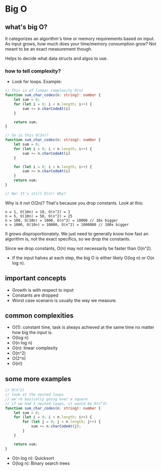# Big O

## what's big O?

It categorizes an algorithm's time or memory requirements based on input.
As input grows, how much does your time/memory consumption grow?
Not meant to be an exact measurement though.

Helps to decide what data structs and algos to use.

### how to tell complexity?

- Look for loops. Example:

```ts
// This is of linear complexity O(n)
function sum_char_codes(n: string): number {
    let sum = 0;
    for (let i = 0; i < n.length; i++) {
        sum += n.charCodeAt(i)
    }

    return sum;
}

// So is this O(2n)?
function sum_char_codes(n: string): number {
    let sum = 0;
    for (let i = 0; i < n.length; i++) {
        sum += n.charCodeAt(i)
    }

    for (let i = 0; i < n.length; i++) {
        sum += n.charCodeAt(i)
    }
    return sum;
}

// No! It's still O(n)! Why?
```

Why is it not O(2n)? That's because you drop constants. Look at this:

```
n = 1, O(10n) = 10, O(n^2) = 1
n = 5, O(10n) = 50, O(n^2) = 25
n = 100, O(10n) = 1000, O(n^2) = 10000 // 10x bigger
n = 1000, O(10n) = 10000, O(n^2) = 1000000 // 100x bigger
```

It grows disproportionately. We just need to generally know how fast
an algorithm is, not the exact specifics, so we drop the constants.

Since we drop constants, O(n) may not necessarily be faster than O(n^2).

- If the input halves at each step, the big O is either likely O(log n)
  or O(n log n).

## important concepts

- Growth is with respect to input
- Constants are dropped
- Worst case scenario is usually the way we measure.

## common complexities

- O(1): constant time, task is always achieved at the same time no matter
  how big the input is.
- O(log n)
- O(n log n)
- O(n): linear complexity
- O(n^2)
- O(2^n)
- O(n!)

## some more examples

```ts
// O(n^2)
// look at the nested loops
// we're basically going over a square
// if we had 3 nested loops, it would be O(n^3)
function sum_char_codes(n: string): number {
    let sum = 0;
    for (let i = 0; i < n.length; i++) {
        for (let j = 0; j < n.length; j++) {
            sum += n.charCodeAt(j);
        }
    }

    return sum;
}
```

- O(n log n): Quicksort
- O(log n): Binary search trees
